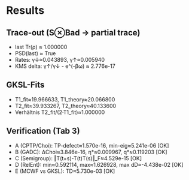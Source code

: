 # Results
## Trace-out (S⊗Bad → partial trace)
- last Tr(ρ) ≈ 1.000000
- PSD(last) ≈ True
- Rates: γ↓≈0.043893, γ↑≈0.005940
- KMS delta: γ↑/γ↓ - e^(-βω) ≈ 2.776e-17

## GKSL-Fits
- T1_fit≈19.966633, T1_theory≈20.066800
- T2_fit≈39.933267, T2_theory≈40.133600
- Verhältnis T2_fit/(2·T1_fit)≈1.000000

## Verification (Tab 3)
- A (CPTP/Choi): TP-defect≈1.570e-16, min-eig≈5.241e-06 [OK]
- B (GADC): ΔChoi≈3.846e-16, η*≈0.009967, q*≈0.119203 [OK]
- C (Semigroup): ‖T(t+s)-T(t)T(s)‖_F≈4.529e-15 [OK]
- D (RelEnt): min≈0.592114, max≈1.626928, max dD≈-4.438e-02 [OK]
- E (MCWF vs GKSL): TD≈5.730e-03 [OK]
